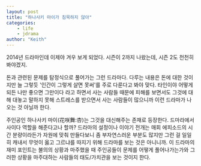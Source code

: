 ```yaml
---
layout: post
title: "하나사키 마이가 침묵하지 않아"
categories:
    - life
    - jdrama
author: "Keith"
---
```


2014년 드라마인데 이제야 겨우 보게 되었다. 시즌이 2까지 나왔는데, 시즌 2도 천천히 봐야겠지.

돈과 관련된 문제를 탐정식으로 풀어가는 그런 드라마다. 다루는 내용은 돈에 대한 것이지만 늘 그렇듯 '인간이 그렇게 살면 못써'를 주로 다룬다고 봐야 맞다. 타인이야 어떻게 되든 나만 좋으면 그만이다 라고 하면서 사는 사람들 때문에 피해를 보면서도 그것에 대해 대놓고 말하지 못해 스트레스를 받으면서 사는 사람들이 많으니까 이런 드라마가 나오는 것 아닐까 한다. 

주인공인 하나사키 마이(花咲舞:杏)는 그것을 대신해주는 존재로 등장한다. 드마라에서 사이다 역할을 해준다고나 할까? 드라마의 설정이나 이야기 전개는 매회 에피소드의 시간 분량이라든가 자원에 맞춰 만들다보니 좀 부자연스러운 부분도 많지만 그런 걸 일일히 캐내서 무엇이 옳고 그르냐를 따지기 위해 드라마를 보는 것은 아니니까. 이 드라마의 재미 포인트는 불의의 상황과 마주했을 때 주인공들이 문제를 어떻게 풀어나가는가와 그러한 상황을 마주대하는 사람들의 태도/가치관을 보는 것이지 한다.
